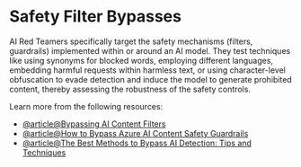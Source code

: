 # Safety Filter Bypasses

AI Red Teamers specifically target the safety mechanisms (filters, guardrails) implemented within or around an AI model. They test techniques like using synonyms for blocked words, employing different languages, embedding harmful requests within harmless text, or using character-level obfuscation to evade detection and induce the model to generate prohibited content, thereby assessing the robustness of the safety controls.

Learn more from the following resources:

- [@article@Bypassing AI Content Filters](https://www.restack.io/p/ai-driven-content-moderation-answer-bypass-filters-cat-ai)
- [@article@How to Bypass Azure AI Content Safety Guardrails](https://mindgard.ai/blog/bypassing-azure-ai-content-safety-guardrails)
- [@article@The Best Methods to Bypass AI Detection: Tips and Techniques](https://www.popai.pro/resources/the-best-methods-to-bypass-ai-detection-tips-and-techniques/)

